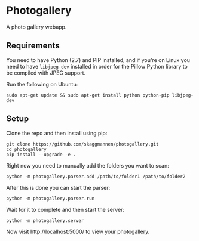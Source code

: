 # Photogallery

A photo gallery webapp.

## Requirements
You need to have Python (2.7) and PIP installed, and if you're on Linux you need to have `libjpeg-dev` installed in order for the Pillow Python library to be compiled with JPEG support.

Run the following on Ubuntu:

```shell
sudo apt-get update && sudo apt-get install python python-pip libjpeg-dev
```

## Setup
Clone the repo and then install using pip:

```shell
git clone https://github.com/skaggmannen/photogallery.git
cd photogallery
pip install --upgrade -e .
```

Right now you need to manually add the folders you want to scan:

```shell
python -m photogallery.parser.add /path/to/folder1 /path/to/folder2
```

After this is done you can start the parser:

```shell
python -m photogallery.parser.run
```

Wait for it to complete and then start the server:

```shell
python -m photogallery.server
```

Now visit http://localhost:5000/ to view your photogallery.
